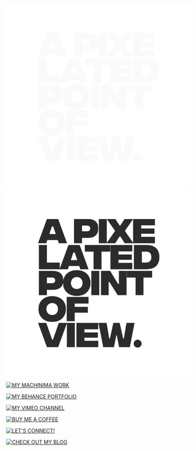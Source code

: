 ![GitHub-Mark-Light](src/appovdark.png#gh-dark-mode-only)![GitHub-Mark-Dark](src/appovlight.png#gh-light-mode-only)

[![MY MACHINIMA WORK](<https://img.shields.io/badge/WATCH_MY_MACHINIMA_WORK-?style=for-the-badge&logo=youtube&logoColor=+[![Check+out+my+Behance!](https%3A%2F%2Fimg.shields.io%2Fbadge%2FCheck_out_my_Behance!-%3Fstyle%3Dfor-the-badge%26logo%3D%23FF0000%26logoColor%3D%23fafafa%23131313)](https%3A%2F%2Fwww.behance.net%2Fappov)#131313>)](https://www.youtube.com/@apixelatedpointofview)

[![MY BEHANCE PORTFOLIO](<https://img.shields.io/badge/Check_out_my_Behance!-?style=for-the-badge&logo=behance&logoColor=+[![Check+out+my+Behance!](https%3A%2F%2Fimg.shields.io%2Fbadge%2FCheck_out_my_Behance!-%3Fstyle%3Dfor-the-badge%26logo%3D%23FF0000%26logoColor%3D%23fafafa%23131313)](https%3A%2F%2Fwww.behance.net%2Fappov)#131313>)](https://www.behance.net/appov)

[![MY VIMEO CHANNEL](https://img.shields.io/badge/MY_VIMEO_CHANNEL-?style=for-the-badge&logo=Vimeo&logoColor=%23fafafa#131313)](https://www.vimeo.com/apixelatedpointofview)

[![BUY ME A COFFEE](https://img.shields.io/badge/BUY_ME_A_COFFEE-?style=for-the-badge&logo=buy+me+a+coffee&logoColor=%23fafafa#131313)](https://www.buymeacoffee.com/appovfilm)

[![LET'S CONNECT!](https://img.shields.io/badge/LET'S_CONNECT!-?style=for-the-badge&logo=linkedin&logoColor=%23fafafa#131313)](https://www.linkedin.com/in/apixelatedpointofview)

[![CHECK OUT MY BLOG](https://img.shields.io/badge/CHECK_OUT_MY_BLOG-?style=for-the-badge&logo=blogger&logoColor=%23fafafa#131313)](https://www.apixelatedpointofview.blogspot.com)
